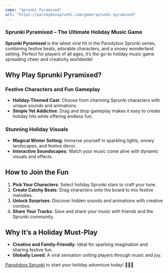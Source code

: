 ```yaml
---
name: "Sprunki Pyramixed"
url: "https://parodyboxsprunki.com/game/sprunki-pyramixed"
---
```


### **Sprunki Pyramixed** – The Ultimate Holiday Music Game  

**Sprunki Pyramixed** is the latest viral hit in the Parodybox Sprunki series, combining festive beats, adorable characters, and a snowy wonderland setting. Perfect for players of all ages, it’s the go-to holiday music game spreading cheer and creativity worldwide!

## **Why Play Sprunki Pyramixed?**

### **Festive Characters and Fun Gameplay**
- **Holiday-Themed Cast**: Choose from charming Sprunki characters with unique sounds and animations.  
- **Simple Yet Addictive**: Drag and drop gameplay makes it easy to create holiday hits while offering endless fun.  

### **Stunning Holiday Visuals**
- **Magical Winter Setting**: Immerse yourself in sparkling lights, snowy landscapes, and festive decor.  
- **Interactive Soundscapes**: Watch your music come alive with dynamic visuals and effects.  

## **How to Join the Fun**

1. **Pick Your Characters**: Select holiday Sprunki stars to craft your tune.  
2. **Create Catchy Beats**: Drag characters onto the board to mix festive melodies.  
3. **Unlock Surprises**: Discover hidden sounds and animations with creative combos.  
4. **Share Your Tracks**: Save and share your music with friends and the Sprunki community.  

## **Why It’s a Holiday Must-Play**
- **Creative and Family-Friendly**: Ideal for sparking imagination and sharing festive fun.  
- **Globally Loved**: A viral sensation uniting players through music and joy.  

[Parodybox Sprunki](https://parodyboxsprunki.com/game/sprunki-pyramixed) to start your holiday adventure today! 🎄✨🎶
